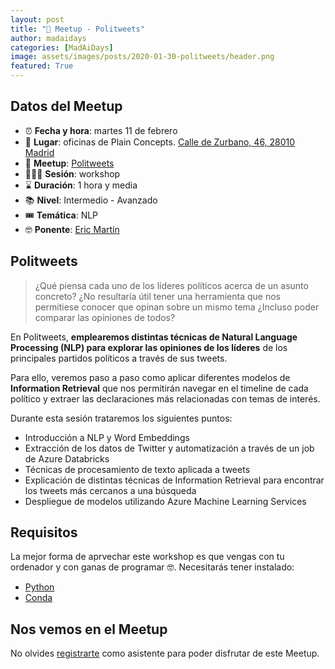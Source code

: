 ```yaml
---
layout: post
title: "💬 Meetup - Politweets"
author: madaidays
categories: [MadAiDays]
image: assets/images/posts/2020-01-30-politweets/header.png
featured: True
---
```


## Datos del Meetup

- ⏰ **Fecha y hora**: martes 11 de febrero
- 📍 **Lugar**: oficinas de Plain Concepts. [Calle de Zurbano, 46, 28010 Madrid](https://goo.gl/maps/F6PY8ehphBdWq4YX9)
- 💬 **Meetup**: [Politweets](https://www.meetup.com/es-ES/Mad-AI-Days/events/268045136/)
- 👩🏼‍🏫 **Sesión**: workshop
- ⌛️ **Duración**: 1 hora y media
- 📚 **Nivel**: Intermedio - Avanzado
- 🎟 **Temática**: NLP
- 🤓 **Ponente**: [Eric Martín](https://twitter.com/ericmcmc1)

## Politweets

> ¿Qué piensa cada uno de los líderes políticos acerca de un asunto concreto? ¿No resultaría útil tener una herramienta que nos permitiese conocer que opinan sobre un mismo tema ¿Incluso poder comparar las opiniones de todos?

En Politweets, **emplearemos distintas técnicas de Natural Language Processing (NLP) para explorar las opiniones de los líderes** de los principales partidos políticos a través de sus tweets.

Para ello, veremos paso a paso como aplicar diferentes modelos de **Information Retrieval** que nos permitirán navegar en el timeline de cada político y extraer las declaraciones más relacionadas con temas de interés.

Durante esta sesión trataremos los siguientes puntos:

- Introducción a NLP y Word Embeddings
- Extracción de los datos de Twitter y automatización a través de un job de Azure Databricks
- Técnicas de procesamiento de texto aplicada a tweets
- Explicación de distintas técnicas de Information Retrieval para encontrar los tweets más cercanos a una búsqueda
- Despliegue de modelos utilizando Azure Machine Learning Services

## Requisitos

La mejor forma de aprvechar este workshop es que vengas con tu ordenador y con ganas de programar 🤓. Necesitarás tener instalado:

- [Python](https://www.python.org/)
- [Conda](https://docs.conda.io/en/latest/)

## Nos vemos en el Meetup

No olvides [registrarte](https://www.meetup.com/es-ES/Mad-AI-Days/events/268045136/) como asistente para poder disfrutar de este Meetup.
